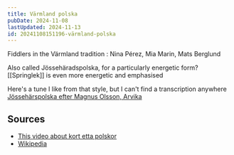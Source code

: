 ```yaml
---
title: Värmland polska
pubDate: 2024-11-08
lastUpdated: 2024-11-13
id: 20241108151196-värmland-polska
---
```


Fiddlers in the Värmland tradition : Nina Pérez, Mia Marin, Mats Berglund

Also called Jössehäradspolska, for a particularly energetic form? [[Springlek]] is even more energetic and emphasised

Here's a tune I like from that style, but I can't find a transcription anywhere [Jössehärspolska efter Magnus Olsson, Arvika](https://youtube.com/watch?v=g1Msqjz0LYs)

<lite-youtube videoid="g1Msqjz0LYs"></lite-youtube>

## Sources

- [This video about kort etta polskor](https://www.youtube.com/watch?v=--merswt1Bk)
- [Wikipedia](https://sv.wikipedia.org/wiki/J%C3%B6sseh%C3%A4radspolska)
